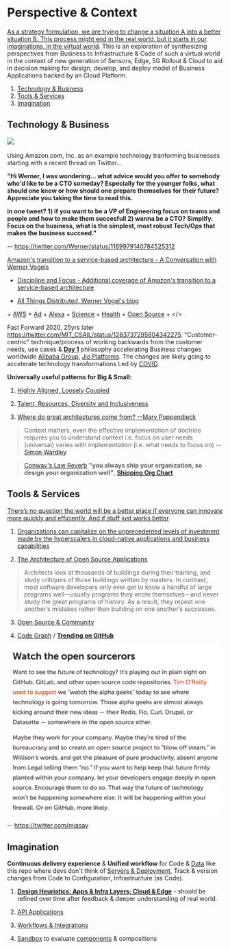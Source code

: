 # Perspective & Context

[As a strategy formulation, we are trying to change a situation A into a better situation B. This process might end in the real world, but it starts in our imaginations, in the virtual world](https://info.container-solutions.com/patterns-maps). This is an exploration of synthesizing perspectives from Business to Infrastructure & Code of such a virtual world in the context of new generation of Sensors, Edge, 5G Rollout & Cloud to aid in decision making for design, develop, and deploy model of Business Applications backed by an Cloud Platform.

1. [Technology & Business](#technology--business)
2. [Tools & Services](#tools--services)
3. [Imagination](#imagination)

## Technology & Business

![](images/Werner.png)

Using Amazon.com, Inc. as an example technology tranforming businesses starting with a recent thread on Twitter...

**"Hi Werner, I was wondering... what advice would you offer to somebody who'd like to be a CTO someday? Especially for the younger folks, what should one know or how should one prepare themselves for their future? Appreciate you taking the time to read this.**

**in one tweet? 1) if you want to be a VP of Engineering focus on teams and people and how to make them succesfull 2) wanna be a CTO? Simplify.  Focus on the business, what is the simplest, most robust Tech/Ops that makes the business succeed."**

-- https://twitter.com/Werner/status/1169979140784525312

[Amazon's transition to a service-based architecture - A Conversation with Werner Vogels](https://queue.acm.org/detail.cfm?id=1142065)

+ [Discipline and Focus - Additional coverage of Amazon's transition to a service-based architecture](https://queue.acm.org/detail.cfm?id=1388773)

+ [All Things Distributed, Werner Vogel's blog](https://www.allthingsdistributed.com/)

\+ [AWS](https://aws.amazon.com/) + [Ad](https://advertising.amazon.com/) + [Alexa](https://developer.amazon.com/en-US/alexa) + [Science](https://www.amazon.science/) + [Health](https://amazon.care/) + [Open Source](https://amzn.github.io/) + </>

Fast Forward 2020, 25yrs later https://twitter.com/MIT_CSAIL/status/1283737295804342275. "Customer-centric" technique/process of working backwards from the customer needs, use cases & [**Day 1**](https://www.sec.gov/Archives/edgar/data/1018724/000119312517120198/d373368dex991.htm) philosophy accelerating Business changes worldwide [Alibaba Group](https://en.wikipedia.org/wiki/Alibaba_Group), [Jio Platforms](https://en.wikipedia.org/wiki/Jio_Platforms). The changes are likely going to accelerate technology transformations Led by [COVID](images/COVID.png). 

**Universally useful patterns for Big & Small:**
1. [Highly Aligned, Loosely Coupled](https://jobs.netflix.com/culture)

2. [Talent, Resources, Diversity and Inclusiveness](https://github.com/jamiehannaford/diversity)

3. [Where do great architectures come from? --Mary Poppendieck](https://www.oreilly.com/radar/where-do-great-architectures-come-from/)

> Context matters, even the effective implementation of doctrine requires you to understand context i.e. focus on user needs (universal) varies with implementation (i.e. what needs to focus on)
-- [Simon Wardley](https://twitter.com/swardley)

> [Conway's Law Reverb](http://ruthmalan.com/Journal/2014/2014JournalMay.htm#Conways_Law) **"you always ship your organization, so design your organization well"**, [**Shipping Org Chart**](https://lightstep.com/blog/the-only-good-reason-to-adopt-microservices/) 

## Tools & Services

[There’s no question the world will be a better place if everyone can innovate more quickly and efficiently. And if stuff just works better](https://aws.amazon.com/builders-library)

1. [Organizations can capitalize on the unprecedented levels of investment made by the hyperscalers in cloud-native applications and business capabilities]( https://leadingedgeforum.com/research/constructing-cloud-native-business-capabilities-if-you-think-cloud-is-only-about-it-infrastructure-you-seriously-need-to-think-again/)

2. [The Architecture of Open Source Applications](http://aosabook.org/en/index.html)

> Architects look at thousands of buildings during their training, and study critiques of those buildings written by masters. In contrast, most software developers only ever get to know a handful of large programs well—usually programs they wrote themselves—and never study the great programs of history. As a result, they repeat one another’s mistakes rather than building on one another’s successes.

3. [Open Source & Community](https://www.youtube.com/watch?v=jiaLsxjBeOQ)

4. [Code Graph](https://about.sourcegraph.com/about) / [**Trending on GitHub**](https://github.com/trending)

![](images/open%20source.jpeg)

-- https://twitter.com/mjasay 

## Imagination 

**Continuous delivery experience** & **Unified workflow** for Code & [Data](https://accelst.com/the-quest-for-the-holy-grail-of-git-for-data/) like this repo where devs don't think of [Servers & Deployment](https://medium.com/@hellerstein/the-state-of-the-serverless-art-78a4f02951eb), Track & version changes from Code to Configuration, Infrastructure (as Code).

1. [**Design Heuristics: Apps & Infra Layers; Cloud & Edge**](Patterns/Stuff.md) - should be refined over time after feedback & deeper understanding of real world.

2. [API Applications](System/API.md)  

3. [Workflows & Integrations](Patterns/Workflows.md)

4. [Sandbox](Labs/Sandbox.md) to evaluate [components](https://martinfowler.com/articles/microservices.html#ComponentizationViaServices) & compositions
